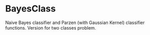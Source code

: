 # BayesClass

Naive Bayes classifier and Parzen (with Gaussian Kernel) classifier functions. 
Version for two classes problem. 
